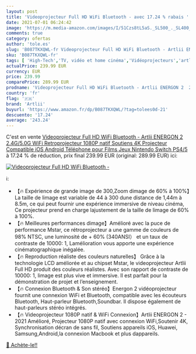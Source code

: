 ```yaml
---
layout: post
title: 'Videoprojecteur Full HD WiFi Bluetooth - avec 17.24 % rabais '
date: 2021-07-01 06:24:42
image: 'https://m.media-amazon.com/images/I/51Czs8tL5aS._SL500_._SL400_.jpg'
comments: true
category: ofertas
author: 'tole.es'
slug: 'B087TKXQWL-fr Videoprojecteur Full HD WiFi Bluetooth - Artlii ENERGON 2...'
sku: 'B087TKXQWL-fr'
tags: [ 'High-Tech','TV, vidéo et home cinéma','Vidéoprojecteurs','artlii', ]
actualPrice: 239.99 EUR
currency: EUR
price: 239.99
comparePrice: 289.99 EUR
prodname: 'Videoprojecteur Full HD WiFi Bluetooth - Artlii ENERGON 2  2.4G/5.0G WiFi  Retroprojecteur 1080P natif Soutiens 4K  Projecteur Compatible iOS  Android Téléphone pour Films Jeux Nintendo Switch PS4/5'
country: 'fr'
flag: '🇫🇷'
brand: 'Artlii'
buyurl: 'https://www.amazon.fr/dp/B087TKXQWL/?tag=tolees0d-21'
descuento: '17.24'
average: '243.24'
---
```


C'est en vente [Videoprojecteur Full HD WiFi Bluetooth - Artlii ENERGON 2  2.4G/5.0G WiFi  Retroprojecteur 1080P natif Soutiens 4K  Projecteur Compatible iOS  Android Téléphone pour Films Jeux Nintendo Switch PS4/5](https://www.amazon.fr/dp/B087TKXQWL/?tag=tolees0d-21)  à  17.24 % de réduction, prix final  239.99 EUR (original: 289.99 EUR) ici:

[![Videoprojecteur Full HD WiFi Bluetooth -](https://m.media-amazon.com/images/I/51Czs8tL5aS._SL500_._SL400_.jpg)](https://www.amazon.fr/dp/B087TKXQWL/?tag=tolees0d-21)

ℹ️:

- 【🔥 Expérience de grande image de 300,Zoom dimage de 60% à 100%】La taille de limage est variable de 44  à 300  dune distance de 1,44m à 8.5m, ce qui peut fournir une expérience immersive de niveau cinéma, Ce projecteur prend en charge lajustement de la taille de limage de 60% à 100%.
- 【🔥 Meilleures performances dimage】Amélioré avec la puce de performance Mstar, ce rétroprojecteur a une gamme de couleurs de 98% NTSC, une luminosité de + 60% (340ANSI） et un taux de contraste de 10000: 1, Lamélioration vous apporte une expérience cinématographique inégalée.
- 【🔥 Reproduction réaliste des couleurs naturelles】 Grâce à la technologie LCD améliorée et au chipset Mstar, le videoprojecteur Artlii Full HD produit des couleurs réalistes. Avec son rapport de contraste de 10000: 1, limage est plus vive et immersive. Il est parfait pour la démonstration de projet et l’enseignement.
- 【🔥 Connexion Bluetooth & Son stéréo】Energon 2 vidéoprojecteur fournit une connexion WiFi et Bluetooth, compatible avec les écouteurs Bluetooth, Haut-parleur Bluetooth,Soundbar. Il dispose également de haut-parleurs stéréo intégrés.
- 【🔥 Videoprojecteur 1080P natif & WiFi Connexion】Artlii ENERGON 2 - 2021 Amélioré, Projecteur 1080P natif avec connexion WiFi,Soutenir 4K, Synchronisation décran de sans fil, Soutiens appareils iOS, Huawei, Samsung,Android,la connexion Macbook et plus dappareils.

[🛒 Achète-le!!](https://www.amazon.fr/dp/B087TKXQWL/?tag=tolees0d-21)

